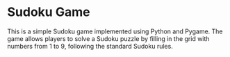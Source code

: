 # Sudoku Game

This is a simple Sudoku game implemented using Python and Pygame. 
The game allows players to solve a Sudoku puzzle by filling in the grid with numbers from 1 to 9, following the standard Sudoku rules.
